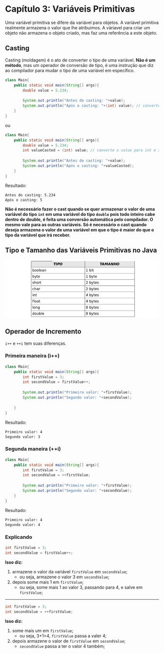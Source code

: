# Capítulo 3: Variáveis Primitivas

Uma variável primitiva se difere da variável para objetos. A variável primitiva realmente armazena o valor que lhe atribuimos. A váriavel para criar um objeto não armazena o objeto criado, mas faz uma referência a este objeto.

## Casting

Casting (moldagem) é o ato de converter o tipo de uma variável. **Não é um método**, mas um operador de conversão de tipo, é uma instrução que diz ao compilador para mudar o tipo de uma variável em específico.

```Java
class Main{
    public static void main(String[] args){
        double value = 5.234;

        System.out.println("Antes do casting: "+value);
        System.out.println("Após o casting: "+(int) value); // converte o value para int antes de printar
    }
}
```

ou

```Java
class Main{
    public static void main(String[] args){
        double value = 5.234;
        int valueCasted = (int) value; // converte o value para int e salva em valueCasted
        
        System.out.println("Antes do casting: "+value);
        System.out.println("Após o casting: "+valueCasted);
    }
}
```

Resultado:

```
Antes do casting: 5.234
Após o casting: 5
```

**Não é necessário fazer o cast quando se quer armazenar o valor de uma variável do tipo `int` em uma variável do tipo `double` pois todo inteiro cabe dentro de double, é feita uma conversão automática pelo compilador. O mesmo vale para as outras variáveis. Só é necessário o cast quando deseja armazena o valor de uma variável em que o tipo é maior do que o tipo da variável que irá receber.**

## Tipo e Tamanho das Variáveis Primitivas no Java

![Tabela - Tipo e Tamanho das Variáveis Primitivas no Java](../img/primitiveVariables-typesAndSize.png)

## Operador de Incremento

`i++` e `++i` tem suas diferenças.

### Primeira maneira (i++)

```Java
class Main{
    public static void main(String[] args){
        int firstValue = 3;
        int secondValue = firstValue++;

        System.out.println("Primeiro valor: "+firstValue);
        System.out.println("Segundo valor: "+secondValue);

    }
}
```

Resultado:

```
Primeiro valor: 4
Segundo valor: 3
```

### Segunda maneira (++i)

```Java
class Main{
    public static void main(String[] args){
        int firstValue = 3;
        int secondValue = ++firstValue;

        System.out.println("Primeiro valor: "+firstValue);
        System.out.println("Segundo valor: "+secondValue);
    }
}
```

Resultado:
```
Primeiro valor: 4
Segundo valor: 4
```

### Explicando

```Java
int firstValue = 3;
int secondValue = firstValue++;
```

**Isso diz:**

1. armazene o valor da variável `firstValue` em `secondValue`;
	- ou seja, armazene o valor 3 em `secondValue`;
2. depois some mais 1 em `firstValue`;
	- ou seja, some mais 1 ao valor 3, passando para 4, e salve em `firstValue`;
	
---

```Java
int firstValue = 3;
int secondValue = ++firstValue;
```

**Isso diz:**

1. some mais um em `firstValue`;
	- ou seja, 3+1=4, `firstValue` passa a valer 4;
2. depois armazene o valor de `firstValue` em `secondValue`;
	- `secondValue` passa a ter o valor 4 também;